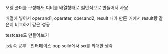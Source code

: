 모델 폴더를 구성해서 디비를 배열형태로 일반적으로 만들어서 사용

배열에 넣어서 operand1, operater, operand2, result
내가 만든 거에서 result랑 같은지 비교하기 
같은 성공

testcase도 만들어보기

js상속 공부 - 인터페이스
oop
soild에서 so를 최대한 생각


